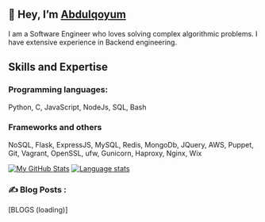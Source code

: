 ## 👋 Hey, I’m [Abdulqoyum](https://linkedin.com/in/abdulqoyum-alausa-382a57239)

I am a Software Engineer who loves solving complex algorithmic problems. I have extensive experience in Backend engineering.


## Skills and Expertise

### Programming languages: 
Python, C, JavaScript, NodeJs, SQL, Bash


### Frameworks and others
NoSQL, Flask, ExpressJS, MySQL, Redis, MongoDb, JQuery, AWS, Puppet, Git, Vagrant, OpenSSL, ufw, Gunicorn, Haproxy, Nginx, Wix




[![My GitHub Stats](https://github-readme-stats.vercel.app/api/?username=Alausa2001&count_private=true&theme=tokyonight&showicons=true)]()        [![Language stats](https://github-readme-stats.vercel.app/api/top-langs/?username=Alausa2001&layout=compact&langs_count=10&theme=vision-friendly-dark)](https://github.com/Alausa2001/github-readme-stats)



### :writing_hand: Blog Posts :

[BLOGS (loading)]
